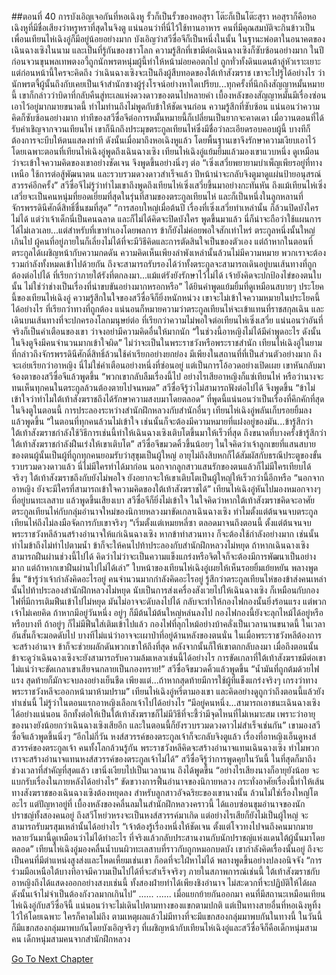 ##ตอนที่ 40 การบังเอิญเจอกันที่หอเฉิงหู
รั้วก็เป็นรั้วของหอสุรา โต๊ะก็เป็นโต๊ะสุรา หอสุราก็คือหอเฉิงหูที่มีชื่อเสียงว่าหรูหราที่สุดในจิงตู แน่นอนว่าที่นี่ไว้ใช้ทานอาหาร คนที่มีคุณสมบัติจะกินข้าวเป็นเพื่อนเทียนไห่เฉิงอู่ก็มีอยู่น้อยอย่างมาก บังเอิญว่าสวีซื่อจีก็เป็นหนึ่งในนั้น
ในฐานะพ่อตาในอนาคตของเฉินฉางเซิงในนาม และเป็นที่รู้กันของชาวโลก ความรู้สึกที่เขามีต่อเฉินฉางเซิงก็ซับซ้อนอย่างมาก ในปีก่อนจวนขุนพลเทพตงอวี้ถูกนักพรตหนุ่มผู้นี้ทำให้หน้าม่อยคอตกไป ถูกทั่วทั้งดินแดนต้าลู่หัวเราะเยาะ แต่ก่อนหน้านี้ใครจะคิดถึง ว่าเฉินฉางเซิงจะเป็นถึงผู้สืบทอดของใต้เท้าสังฆราช เขาจะไปรู้ได้อย่างไร ว่านักพรตจี้ผู้นั้นถึงกับเคยเป็นเจ้าสำนักซางผู้รุ่งโรจน์อย่างหาใดเปรียบ...ทุกครั้งที่นึกถึงสัญญาหมั้นหมายนี้ เขาก็กล่าวว่าบิดาที่กลับคืนสู่ทะเลแห่งดวงดาวของตนไปหลายคำ เบื้องหลังของสัญญาหมั้นมีเรื่องซ่อนเอาไว้อยู่มากมายขนาดนี้ ทำไมท่านถึงไม่พูดกับข้าให้ชัดเจนก่อน
ความรู้สึกที่ซับซ้อน แน่นอนว่าความคิดก็ซับซ้อนอย่างมาก ท่าทีของสวีซื่อจีต่อการหมั้นหมายนี้ก็เปลี่ยนเป็นยากจะคาดเดา เมื่อวานตอนที่ได้รับคำเชิญจากจวนเทียนไห่ เขาก็นึกถึงประมุขตระกูลเทียนไห่ซึ่งมีชื่อว่าละเอียดรอบคอบผู้นี้ บางทีก็ต้องการจะบีบให้ตนแสดงท่าที ดังนั้นเมื่อมาถึงหอเฉิงหูแล้ว โดยพื้นฐานเขาจึงรักษาความเงียบเอาไว้ โดยเฉพาะตอนที่เทียนไห่เฉิงอู่พูดถึงเฉินฉางเซิง
เทียนไห่เฉิงอู่แย้มยิ้มแล้วมองเขาแวบหนึ่ง ดูเหมือนว่าจะเข้าใจความคิดของเขาอย่างชัดเจน จึงพูดขึ้นอย่างนิ่งๆ ต่อ “เซิ่งเสวี่ยพยายามบำเพ็ญเพียรอยู่ที่ทางเหนือ ใช้การต่อสู้พัฒนาตน และรวบรวมดวงดาวสำเร็จแล้ว ปีหน้าน่าจะกลับจิงตูมาดูแผ่นป้ายอนุสรณ์สวรรค์อีกครั้ง”
สวีซื่อจีไม่รู้ว่าทำไมเขาถึงพูดถึงเทียนไห่เซิ่งเสวี่ยขึ้นมาอย่างกะทันหัน ถึงแม้เทียนไห่เซิ่งเสวี่ยจะเป็นคนหนุ่มที่ยอดเยี่ยมที่สุดในรุ่นที่สามของตระกูลเทียนไห่ และก็เป็นหนึ่งในลูกหลานที่จักรพรรดินีศักดิ์สิทธิ์ชื่นชมที่สุด”
“การสอบใหญ่เมื่อต้นปี เรื่องที่เซิ่งเสวี่ยทำเหล่านั้น ก็ล้วนปิดบังใครไม่ได้ แต่ว่าเจ้าเด็กนี่เป็นคนฉลาด และก็ไม่ได้คิดจะปิดบังใคร พูดขึ้นมาแล้ว นี่ก็น่าจะถือว่าใช้แผนการได้ไม่เลวเลย...แต่สำหรับที่เขาทำเองโดยพลการ ข้าก็ยังไม่ค่อยพอใจสักเท่าไหร่ ตระกูลหนึ่งนั้นใหญ่เกินไป ผู้คนที่อยู่ภายในก็เลี่ยงไม่ได้ที่จะมีวิธีคิดและการตัดสินใจเป็นของตัวเอง แต่ถ้าหากในตอนที่ตระกูลได้เผชิญหน้ากับความกดดัน ความคิดเห็นเพียงลำพังเหล่านั้นล้วนไม่มีความหมาย พวกเราจะต้องรวมกำลังทั้งหมดเข้าไปด้วยกัน ถึงจะสามารถรับรองได้ว่าทั้งตระกูลจะสามารถเดินอยู่บนเส้นทางที่ถูกต้องต่อไปได้ ที่เรียกว่าภายใต้รังที่ตกลงมา...แม้แต่รังยังรักษาไว้ไม่ได้ เจ้ายังคิดจะปกป้องไข่ของตนใบนั้น ไม่ใช่ว่าช่างเป็นเรื่องที่น่าขบขันอย่างมากหรอกหรือ”
ได้ยินคำพูดแย้มยิ้มที่ดูเหมือนสบายๆ ประโยคนี้ของเทียนไห่เฉิงอู่ ความรู้สึกในใจของสวีซื่อจีก็ยิ่งหนักหน่วง เขาจะไม่เข้าใจความหมายในประโยคนี้ได้อย่างไร ที่เรียกว่าทางที่ถูกต้อง แน่นอนก็หมายความว่าตระกูลเทียนไห่จะเข้าแทนที่ราชสกุลเฉิน และเดินบนเส้นทางที่จะปกครองโลกมนุษย์ต่อ ที่เรียกว่าความไม่พอใจต่อเทียนไห่เซิ่งเสวี่ย แน่นอนว่าอันที่จริงก็เป็นคำเตือนของเขา ว่าจงอย่ามีความคิดอื่นให้มากนัก
“ในช่วงนี้อาหญิงไม่ได้มีคำพูดอะไร ดังนั้นในจิงตูจึงมีคนจำนวนมากเข้าใจผิด” ไม่ว่าจะเป็นในพระราชวังหรือพระราชสำนัก เทียนไห่เฉิงอู่ในยามที่กล่าวถึงจักรพรรดินีศักดิ์สิทธิ์ล้วนใช้คำเรียกอย่างยกย่อง มีเพียงในสถานที่ที่เป็นส่วนตัวอย่างมาก ถึงจะเอ่ยเรียกว่าอาหญิง นี่ไม่ใช่คำเตือนอย่างหนึ่งที่ซ่อนอยู่ แต่เป็นการโอ้อวดอย่างเปิดเผย เขาหันกลับมาจ้องตาของสวีซื่อจีแล้วพูดขึ้น “พวกเขากลับลืมเรื่องนี้ไป อย่างไรเสียอาหญิงก็แซ่เทียนไห่ หรือว่านางจะทนเห็นทุกคนในตระกูลล้วนต้องตายไปจนหมด”
สวีซื่อจีรู้ว่าไม่สามารถฟังต่อไปได้ จึงพูดขึ้น “ข้าไม่เข้าใจว่าทำไมใต้เท้าสังฆราชถึงได้รักษาความสงบมาโดยตลอด”
ที่พูดนี้แน่นอนว่าเป็นเรื่องที่คึกคักที่สุดในจิงตูในตอนนี้ การประลองระหว่างสำนักฝึกหลวงกับสำนักอื่นๆ เทียนไห่เฉิงอู่พลันเก็บรอยยิ้มลง แล้วพูดขึ้น “ในตอนที่ทุกคนล้วนไม่เข้าใจ เช่นนั้นก็จะต้องมีความหมายที่แฝงอยู่ของมัน...ข้ารู้สึกว่าใต้เท้าสังฆราชกำลังใช้วิธีการเช่นนี้ทำให้เฉินฉางเซิงเติบโตขึ้นมาให้เร็วที่สุด ถึงขนาดที่บางครั้งข้ารู้สึกว่าใต้เท้าสังฆราชกำลังฝืนเร่งให้เขาเติบโต”
สวีซื่อจีขมวดคิ้วขึ้นน้อยๆ ในใจคิดว่าเจ้าลูกเขยที่แสนสบายของตนผู้นั้นเป็นผู้ที่ถูกทุกคนยอมรับว่าสุขุมเป็นผู้ใหญ่ อายุไม่ถึงสิบหกก็ได้สัมผัสกับธรณีประตูของขั้นรวบรวมดวงดาวแล้ว นี่ไม่มีใครทำได้มาก่อน นอกจากลูกสาวแสนรักของตนแล้วก็ไม่มีใครเทียบได้จริงๆ ใต้เท้าสังฆราชถึงกับยังไม่พอใจ ยังอยากจะให้เขาเติบโตเป็นผู้ใหญ่ให้เร็วกว่านี้อีกหรือ
“นอกจากอาหญิง ยังจะมีใครที่สามารถเข้าใจความคิดของใต้เท้าสังฆราชได้” เทียนไห่เฉิงอู่หันไปมองหมอกจางๆ ที่อยู่บนทะเลสาบ แล้วพูดขึ้นเสียงเบา
สวีซื่อจีก็ยิ่งไม่เข้าใจ ในใจคิดว่าหากใต้เท้าสังฆราชคิดจะอาศัยตระกูลเทียนไห่กับกลุ่มอำนาจใหม่ของนิกายหลวงมาขัดเกลาเฉินฉางเซิง ทำไมตั้งแต่ต้นจนจบตระกูลเทียนไห่ถึงไม่ลงมือจัดการกับเขาจริงๆ
“เริ่มตั้งแต่เหมยหลี่ซา ตลอดมาจนถึงตอนนี้ ตั้งแต่ต้นจนจบพระราชวังหลีล้วนสร้างอำนาจให้แก่เฉินฉางเซิง หากข้าทำสวนทาง ก็จะต้องใช้กำลังอย่างมาก เช่นนั้นทำไมข้าถึงไม่ทำไปตามน้ำ ข้าก็จะให้คนไปท้าประลองกับสำนักฝึกหลวงไม่หยุด ถ้าหากเฉินฉางเซิงสามารถฝืนผ่านช่วงนี้ไปได้ คิดว่าไม่ว่าจะเป็นความแข็งแกร่งหรือจิตใจก็จะต้องมีการพัฒนาเป็นอย่างมาก แต่ถ้าหากเขาฝืนผ่านไปไม่ได้เล่า”
ใบหน้าของเทียนไห่เฉิงอู่เผยให้เห็นรอยยิ้มเย้ยหยัน พลางพูดขึ้น “ข้ารู้ว่าเจ้ากำลังคิดอะไรอยู่ คนจำนวนมากกำลังคิดอะไรอยู่ รู้สึกว่าตระกูลเทียนไห่ของข้าส่งคนเหล่านั้นไปท้าประลองสำนักฝึกหลวงไม่หยุด นับเป็นการส่งเครื่องสังเวยไปให้เฉินฉางเซิง ก็เหมือนกับกองไฟที่มีการเติมฟืนเข้าไปไม่หยุด มันไม่อาจจะดับลงไปได้ กลับจะทำให้กองไฟกองนั้นยิ่งร้อนแรง แต่พวกเจ้าไม่เคยคิด ถ้าหากมีอยู่วันหนึ่ง อยู่ๆ ก็มีต้นไม้ต้นใหญ่หล่นลงไป กองไฟกองนี้ยังจะลุกไหม้ได้อยู่หรือ หรือบางที ถ้าอยู่ๆ ก็ไม่มีฟืนใส่เติมเข้าไปแล้ว กองไฟที่ลุกไหม้อย่างบ้าคลั่งเป็นเวลานานขนาดนี้ ในเวลาอันสั้นก็จะมอดดับไป บางทีไม่แน่ว่าอาจจะเผาป่าที่อยู่ด้านหลังของตนนั่น ในเมื่อพระราชวังหลีต้องการจะสร้างอำนาจ ข้าก็จะช่วยผลักดันพวกเขาให้ถึงที่สุด หลังจากนั้นก็ให้เขาตกกลับลงมา เมื่อถึงตอนนั้น ข้าจะดูว่าเฉินฉางเซิงจะยังสามารถรับความล้มเหลวเช่นนี้ได้อย่างไร การขัดเกลาที่ใต้เท้าสังฆราชมีต่อเขา ไม่แน่ว่าจะขัดเกลาเขาเสียจนกลายเป็นกองทราย!”
สวีซื่อจีขมวดคิ้วแล้วพูดขึ้น “น้ำมันที่ถูกต้มด้วยไฟแรง สุดท้ายก็มักจะจบลงอย่างเย็นชืด เพียงแต่...ถ้าหากสุดท้ายมีการใช้ผู้ที่แข็งแกร่งจริงๆ เกรงว่าทางพระราชวังหลีจะออกหน้ามาห้ามปราม”
เทียนไห่เฉิงอู่หรี่ตามองเขา และคิดอย่างดูถูกว่าถึงตอนนี้แล้วยังทำเช่นนี้ ไม่รู้ว่าในตอนแรกอาหญิงเลือกเจ้าไปได้อย่างไร
“มีอยู่คนหนึ่ง...สามารถเอาชนะเฉินฉางเซิงได้อย่างแน่นอน อีกทั้งต่อให้เป็นใต้เท้าสังฆราชก็ไม่มีวิธีที่จะชี้ว่ามีจุดไหนที่ไม่เหมาะสม เพราะว่าอายุของนางยังน้อยกว่าเฉินฉางเซิงเสียอีก และในตอนนี้ก็ยังรวบรวมดวงดาวไม่สำเร็จเช่นกัน” เขามองสวีซื่อจีแล้วพูดขึ้นนิ่งๆ “อีกไม่กี่วัน หงส์สวรรค์ของตระกูลเจ้าก็จะกลับจิงตูแล้ว เรื่องที่อาหญิงเอ็นดูหงส์สวรรค์ของตระกูลเจ้า คนทั้งโลกล้วนรู้กัน พระราชวังหลีคิดจะสร้างอำนาจแทนเฉินฉางเซิง ทำไมพวกเราจะสร้างอำนาจแทนหงส์สวรรค์ของตระกูลเจ้าไม่ได้”
สวีซื่อจีรู้ว่าการพูดคุยในวันนี้ ในที่สุดก็มาถึงช่วงเวลาที่สำคัญที่สุดแล้ว เขานิ่งเงียบไปเป็นเวลานาน ถึงได้พูดขึ้น “อย่างไรเสียงนางก็อายุยังน้อย จะแบกรับเรื่องในภายหลังได้อย่างไร”
ขัดขวางการฟื้นอำนาจของนิกายหลวง กระทั่งอาศัยเรื่องนี้ทำให้เส้นทางสังฆราชของเฉินฉางเซิงต้องหยุดลง สำหรับลูกสาวอัจฉริยะของเขานางนั้น ล้วนไม่ใช่เรื่องใหญ่โตอะไร แต่ปัญหาอยู่ที่ เบื้องหลังของคลื่นลมในสำนักฝึกหลวงคราวนี้ ได้แอบซ่อนขุมอำนาจของนักปราชญ์ทั้งสองคนอยู่ ถึงสวีโหย่วหรงจะเป็นหงส์สวรรค์มาเกิด แต่อย่างไรเสียก็ยังไม่เป็นผู้ใหญ่ จะสามารถรับมรสุมเหล่านั้นได้อย่างไร
“เจ้าต้องรู้เรื่องหนึ่งให้ชัดเจน ตั้งแต่โจวทงไปจนถึงคนมากมาย หลายวันมานี้ดูเหมือนว่าไม่ได้ทำอะไร ที่จริงแล้วกลับประสานงานกับนักปราชญ์แห่งแดนใต้ผู้นั้นมาโดยตลอด”
เทียนไห่เฉิงอู่มองคลื่นน้ำบนผิวทะเลสาบที่ราวกับถูกหมอกบดบัง เขากำลังคิดเรื่องนั้นอยู่ ถึงจะเป็นคนที่มีตำแหน่งสูงส่งและโหดเหี้ยมเช่นเขา ก็อดที่จะใฝ่หาไม่ได้ พลางพูดขึ้นอย่างปลงอนิจจัง “การร่วมมือเหนือใต้บางทีอาจมีความเป็นไปได้ที่จะสำเร็จจริงๆ ภายในสภาพการณ์เช่นนี้ ใต้เท้าสังฆราชกับอาหญิงถึงได้แสดงออกอย่างสงบเช่นนี้ ทั้งสองฝ่ายทำได้เพียงชิงอำนาจ ไม่สะดวกที่จะปฏิบัติให้ได้ผล ดังนั้นเจ้าไม่จำเป็นต้องกังวลมากเกินไป”
......
......
เมื่อแยกย้ายกันออกมา
คนที่มีสถานะเหมือนเทียนไห่เฉิงอู่กับสวีซื่อจีนี้ แน่นอนว่าจะไม่เดินไปตามทางของแขกตามปกติ แต่เป็นทางสายอื่นที่หอเฉิงหูทิ้งไว้ให้โดยเฉพาะ ใครก็คาดไม่ถึง ตามเหตุผลแล้วไม่มีทางที่จะมีแขกสองกลุ่มมาพบกันในทางนี้ ในวันนี้ก็มีแขกสองกลุ่มมาพบกันโดยบังเอิญจริงๆ
ที่เผชิญหน้ากับเทียนไห่เฉิงอู่และสวีซื่อจีก็คือเด็กหนุ่มสามคน
เด็กหนุ่มสามคนจากสำนักฝึกหลวง


[Go To Next Chapter]( ./472.md)